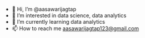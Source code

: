 - 👋 Hi, I’m @aasawarijagtap
- 👀 I’m interested in data science, data analytics
- 🌱 I’m currently learning data analytics
- 📫 How to reach me aasawarijagtap123@gmail.com

<!---
aasawarijagtap/aasawarijagtap is a ✨ special ✨ repository because its `README.md` (this file) appears on your GitHub profile.
You can click the Preview link to take a look at your changes.
--->
